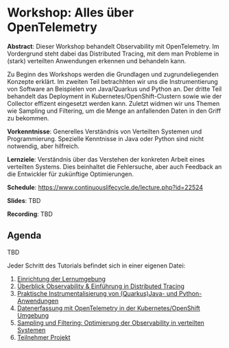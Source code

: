 # Workshop: Alles über OpenTelemetry

__Abstract__: Dieser Workshop behandelt Observability mit OpenTelemetry. Im Vordergrund steht dabei das Distributed Tracing, mit dem man Probleme in (stark) verteilten Anwendungen erkennen und behandeln kann.

Zu Beginn des Workshops werden die Grundlagen und zugrundeliegenden Konzepte erklärt. 
Im zweiten Teil betrachhten wir uns die Instrumentierung von Software an Beispielen von Java/Quarkus und Python an. 
Der dritte Teil behandelt das Deployment in Kubernetes/OpenShift-Clustern sowie wie der Collector effizent eingesetzt werden kann.
Zuletzt widmen wir uns Themen wie Sampling und Filtering, um die Menge an anfallenden Daten in den Griff zu bekommen.

__Vorkenntnisse__: Generelles Verständnis von Verteilten Systemen und Programmierung. Spezielle Kenntnisse in Java oder Python sind nicht notwendig, aber hilfreich.

__Lernziele__: Verständnis über das Verstehen der konkreten Arbeit eines verteilten Systems. Dies beinhaltet die Fehlersuche, aber auch Feedback an die Entwickler für zukünftige Optimierungen.

__Schedule__: https://www.continuouslifecycle.de/lecture.php?id=22524

__Slides__: TBD

__Recording__: TBD

## Agenda

TBD

Jeder Schritt des Tutorials befindet sich in einer eigenen Datei:

1. [Einrichtung der Lernumgebung](00-prerequisites.md)
1. [Überblick Observability & Einführung in Distributed Tracing]()
1. [Praktische Instrumentalisierung von (Quarkus)Java- und Python-Anwendungen]()
1. [Datenerfassung mit OpenTelemetry in der Kubernetes/OpenShift Umgebung]()
1. [Sampling und Filtering: Optimierung der Observability in verteilten Systemen]()
1. [Teilnehmer Projekt]()
